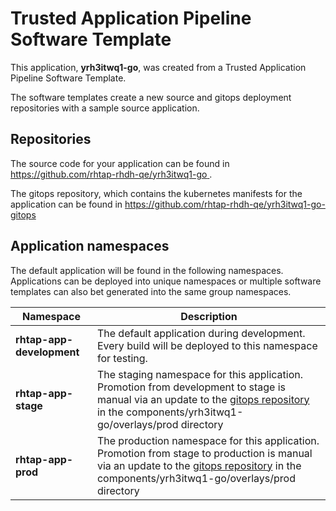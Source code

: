 # Trusted Application Pipeline Software Template

This application, **yrh3itwq1-go**, was created from a Trusted Application Pipeline Software Template.

The software templates create a new source and gitops deployment repositories with a sample source application. 

## Repositories

The source code for your application can be found in [https://github.com/rhtap-rhdh-qe/yrh3itwq1-go ](https://github.com/rhtap-rhdh-qe/yrh3itwq1-go ).
 
The gitops repository, which contains the kubernetes manifests for the application can be found in 
[https://github.com/rhtap-rhdh-qe/yrh3itwq1-go-gitops ](https://github.com/rhtap-rhdh-qe/yrh3itwq1-go-gitops ) 

## Application namespaces 

The default application will be found in the following namespaces. Applications can be deployed into unique namespaces or multiple software templates can also bet generated into the same group namespaces.  

|  Namespace   |  Description   |  
| -------- | -------- |   
| **rhtap-app-development** | The default application during development. Every build will be deployed to this namespace for testing. | 
| **rhtap-app-stage** | The staging namespace for this application. Promotion from development to stage is manual via an update to the [gitops repository](https://github.com/rhtap-rhdh-qe/yrh3itwq1-go-gitops ) in the components/yrh3itwq1-go/overlays/prod directory |  
| **rhtap-app-prod** | The production namespace for this application. Promotion from stage to production is manual via an update to the [gitops repository](https://github.com/rhtap-rhdh-qe/yrh3itwq1-go-gitops ) in the components/yrh3itwq1-go/overlays/prod directory | 